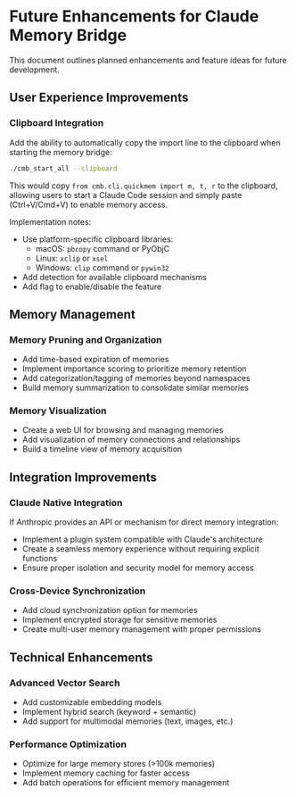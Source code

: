 # Future Enhancements for Claude Memory Bridge

This document outlines planned enhancements and feature ideas for future development.

## User Experience Improvements

### Clipboard Integration

Add the ability to automatically copy the import line to the clipboard when starting the memory bridge:

```bash
./cmb_start_all --clipboard
```

This would copy `from cmb.cli.quickmem import m, t, r` to the clipboard, allowing users to start a Claude Code session and simply paste (Ctrl+V/Cmd+V) to enable memory access.

Implementation notes:
- Use platform-specific clipboard libraries:
  - macOS: `pbcopy` command or PyObjC 
  - Linux: `xclip` or `xsel`
  - Windows: `clip` command or `pywin32`
- Add detection for available clipboard mechanisms
- Add flag to enable/disable the feature

## Memory Management

### Memory Pruning and Organization

- Add time-based expiration of memories
- Implement importance scoring to prioritize memory retention
- Add categorization/tagging of memories beyond namespaces
- Build memory summarization to consolidate similar memories

### Memory Visualization

- Create a web UI for browsing and managing memories
- Add visualization of memory connections and relationships
- Build a timeline view of memory acquisition

## Integration Improvements

### Claude Native Integration

If Anthropic provides an API or mechanism for direct memory integration:
- Implement a plugin system compatible with Claude's architecture
- Create a seamless memory experience without requiring explicit functions
- Ensure proper isolation and security model for memory access

### Cross-Device Synchronization

- Add cloud synchronization option for memories
- Implement encrypted storage for sensitive memories
- Create multi-user memory management with proper permissions

## Technical Enhancements

### Advanced Vector Search

- Add customizable embedding models
- Implement hybrid search (keyword + semantic)
- Add support for multimodal memories (text, images, etc.)

### Performance Optimization

- Optimize for large memory stores (>100k memories)
- Implement memory caching for faster access
- Add batch operations for efficient memory management